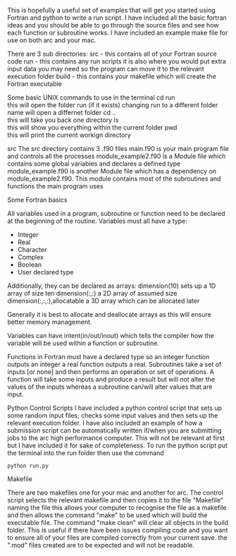 This is hopefully a useful set of examples that will get you started using Fortran and python to write a run script.
I have included all the basic fortran ideas and you should be able to go through the source files and see how each function or
subroutine works. I have included an example make file for use on both arc and your mac.

There are 3 sub directories: 
    src - this contains all of your Fortran source code 
    run - this contains any run scripts it is also where you would put extra input data you may need so the program can move it to the 
          relevant execution folder
    build - this contains your makefile which will create the Fortran executable 

Some basic UNIX commands to use in the terminal 
    cd run      
this will open the folder run (if it exists) changing run to a different folder name will open a differnet folder
    cd ..       
this will take you back one directory 
    ls          
this will show you everything within the current folder
    pwd         
this will print the current workign directory 


src 
The src directory contains 3 .f90 files 
    main.f90 is your main program file and controls all the processes
    module_example2.f90 is a Module file which contains some global variables and declares a defined type
    module_example.f90 is another Module file which has a dependency on module_example2.f90. This module contains most 
                        of the subroutines and functions the main program uses 

Some Fortran basics

All variables used in a program, subroutine or function need to be declared at the beginning of the routine.
Variables must all have a type: 
* Integer
* Real 
* Character 
* Complex 
* Boolean
* User declared type 

Additionally, they can be declared as arrays: 
dimension(10) 	sets up a 1D array of size ten
dimension(:,:) 	a 2D array of assumed size 
dimension(:,:,:),allocatable 	a 3D array which can be allocated later

Generally it is best to allocate and deallocate arrays as this will ensure better memory management.

Variables can have intent(in/out/inout) which tells the compiler how the variable will be used within a function or subroutine. 

Functions in Fortran must have a declared type so an integer function outputs an integer a real function outputs a real. Subroutines take a set of inputs [or none] and then performs an operation or set of operations. A function will take some inputs and produce a result but will not alter the values of the inputs whereas a subroutine can/will alter values that are input.

Python Control Scripts
I have included a python control script that sets up some random input files; checks some input values and then sets up the relevant execution folder. I have also included an example of how a submission script can be automatically written if/when you are submitting jobs to the arc high performance computer. This will not be relevant at first but I have included it for sake of completeness. 
To run the python script put the terminal into the run folder then use the command 

    python run.py 

Makefile

There are two makefiles one for your mac and another for arc. The control script selects the relevant makefile and then copies it to the file "Makefile" naming the file this allows your computer to recognise the file as a makefile and then allows the command "make" to be used which will build the executable file. The command "make clean" will clear all objects in the build folder. This is useful if there have been issues compiling code and you want to ensure all of your files are compiled correctly from your current save. the ".mod" files created are to be expected and will not be readable.
